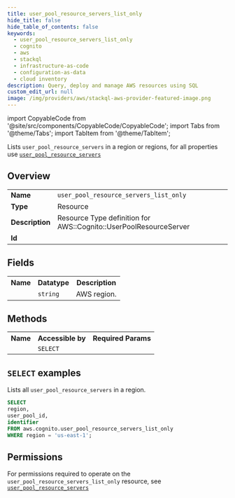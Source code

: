```yaml
---
title: user_pool_resource_servers_list_only
hide_title: false
hide_table_of_contents: false
keywords:
  - user_pool_resource_servers_list_only
  - cognito
  - aws
  - stackql
  - infrastructure-as-code
  - configuration-as-data
  - cloud inventory
description: Query, deploy and manage AWS resources using SQL
custom_edit_url: null
image: /img/providers/aws/stackql-aws-provider-featured-image.png
---
```


import CopyableCode from '@site/src/components/CopyableCode/CopyableCode';
import Tabs from '@theme/Tabs';
import TabItem from '@theme/TabItem';

Lists <code>user_pool_resource_servers</code> in a region or regions, for all properties use <a href="/providers/aws/serviceName/user_pool_resource_servers/"><code>user_pool_resource_servers</code></a>

## Overview
<table><tbody>
<tr><td><b>Name</b></td><td><code>user_pool_resource_servers_list_only</code></td></tr>
<tr><td><b>Type</b></td><td>Resource</td></tr>
<tr><td><b>Description</b></td><td>Resource Type definition for AWS::Cognito::UserPoolResourceServer</td></tr>
<tr><td><b>Id</b></td><td><CopyableCode code="aws.cognito.user_pool_resource_servers_list_only" /></td></tr>
</tbody></table>

## Fields
<table><tbody><tr><th>Name</th><th>Datatype</th><th>Description</th></tr><tr><td><CopyableCode code="region" /></td><td><code>string</code></td><td>AWS region.</td></tr>
</tbody></table>

## Methods

<table><tbody>
  <tr>
    <th>Name</th>
    <th>Accessible by</th>
    <th>Required Params</th>
  </tr>
  <tr>
    <td><CopyableCode code="list_resources" /></td>
    <td><code>SELECT</code></td>
    <td><CopyableCode code="region" /></td>
  </tr>
</tbody></table>

## `SELECT` examples
Lists all <code>user_pool_resource_servers</code> in a region.
```sql
SELECT
region,
user_pool_id,
identifier
FROM aws.cognito.user_pool_resource_servers_list_only
WHERE region = 'us-east-1';
```


## Permissions

For permissions required to operate on the <code>user_pool_resource_servers_list_only</code> resource, see <a href="/providers/aws/cognito/user_pool_resource_servers/#permissions"><code>user_pool_resource_servers</code></a>

